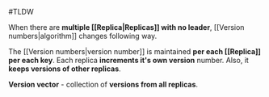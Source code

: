 #TLDW

When there are **multiple [[Replica|Replicas]] with no leader**, [[Version numbers|algorithm]] changes following way.

The [[Version numbers|version number]] is maintained **per each [[Replica]]** **per each key**. Each replica **increments it's own version** number. Also, it **keeps versions of other replicas**.

**Version vector** - collection of **versions from all replicas**.